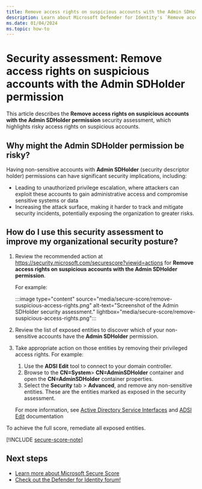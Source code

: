 ```yaml
---
title: Remove access rights on suspicious accounts with the Admin SDHolder permission | Microsoft Defender for Identity
description: Learn about Microsoft Defender for Identity's `Remove access rights on suspicious accounts with the Admin SDHolder permission` security assessment in Microsoft Secure Score.
ms.date: 01/04/2024
ms.topic: how-to
---
```


# Security assessment: Remove access rights on suspicious accounts with the Admin SDHolder permission

This article describes the **Remove access rights on suspicious accounts with the Admin SDHolder permission** security assessment, which highlights risky access rights on suspicious accounts.

## Why might the Admin SDHolder permission be risky?

Having non-sensitive accounts with **Admin SDHolder** (security descriptor holder) permissions can have significant security implications, including:

- Leading to unauthorized privilege escalation, where attackers can exploit these accounts to gain administrative access and compromise sensitive systems or data
- Increasing the attack surface, making it harder to track and mitigate security incidents, potentially exposing the organization to greater risks.

## How do I use this security assessment to improve my organizational security posture?

1. Review the recommended action at <https://security.microsoft.com/securescore?viewid=actions> for **Remove access rights on suspicious accounts with the Admin SDHolder permission**.

    For example:

    :::image type="content" source="media/secure-score/remove-suspicious-access-rights.png" alt-text="Screenshot of the Admin SDHolder security assessment." lightbox="media/secure-score/remove-suspicious-access-rights.png":::

1. Review the list of exposed entities to discover which of your non-sensitive accounts have the **Admin SDHolder** permission.

1. Take appropriate action on those entities by removing their privileged access rights. For example:

    1. Use the **ADSI Edit** tool to connect to your domain controller.
    1. Browse to the **CN=System**> **CN=AdminSDHolder** container and open the **CN=AdminSDHolder** container properties.
    1. Select the **Security** tab > **Advanced**, and remove any non-sensitive entities. These are the entities marked as exposed in the security assessment.

    For more information, see [Active Directory Service Interfaces](/windows/win32/adsi/active-directory-service-interfaces-adsi) and [ADSI Edit](/previous-versions/windows/it-pro/windows-server-2003/cc773354(v=ws.10)) documentation

To achieve the full score, remediate all exposed entities.

[!INCLUDE [secure-score-note](../includes/secure-score-note.md)]


## Next steps

- [Learn more about Microsoft Secure Score](/microsoft-365/security/defender/microsoft-secure-score)
- [Check out the Defender for Identity forum!](<https://aka.ms/MDIcommunity>)
